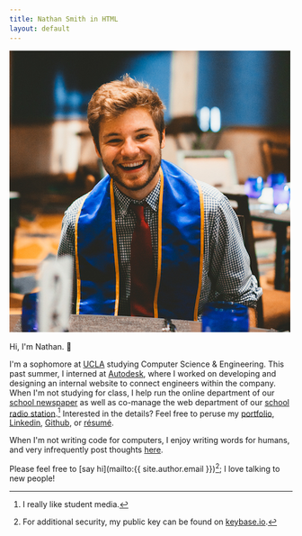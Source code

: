 ```yaml
---
title: Nathan Smith in HTML
layout: default
---
```

<img class="nathan" src="images/nathan.jpg" alt="Nathan Smith as a JPEG" title="Despite the sash, I'm actually not graduating anytime soon.">

Hi, I'm Nathan. 👋

I'm a sophomore at [UCLA](http://www.ucla.edu) studying Computer Science & Engineering. This past summer, I interned at [Autodesk](https://www.autodesk.com), where I worked on developing and designing an internal website to connect engineers within the company. When I'm not studying for class, I help run the online department of our [school newspaper](http://dailybruin.com) as well as co-manage the web department of our [school radio station](https://uclaradio.com).[^studentmedia] Interested in the details? Feel free to peruse my [portfolio](/portfolio), [Linkedin](https://www.linkedin.com/in/nathanmatthewsmith), [Github](https://github.com/nathunsmitty), or [résumé](/resume.pdf).

When I'm not writing code for computers, I enjoy writing words for humans, and very infrequently post thoughts [here](/posts).

Please feel free to [say hi](mailto:{{ site.author.email }})[^keybase]; I love talking to new people!

[^studentmedia]: I really like student media.
[^keybase]: For additional security, my public key can be found on [keybase.io](https://keybase.io/nathunsmitty).
